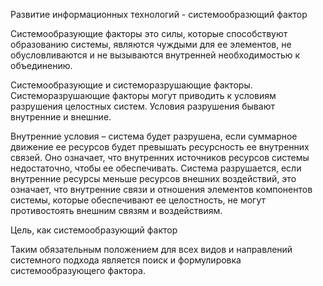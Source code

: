 Развитие информационных технологий - системообразющий фактор

Системообразующие факторы это силы, которые способствуют образованию системы, 
являются чуждыми для ее элементов, не обусловливаются и не вызываются внутренней необходимостью к объединению.

Системообразующие и системоразрушающие факторы.
Системоразрушающие факторы могут приводить к условиям разрушения целостных систем. 
Условия разрушения бывают внутренние и внешние.

Внутренние условия – система будет разрушена, если суммарное движение ее ресурсов будет превышать 
ресурсность ее внутренних связей. 
Оно означает, что внутренних источников ресурсов системы недостаточно, чтобы ее обеспечивать.
Система разрушается, если внутренние ресурсы меньше ресурсов внешних воздействий, это означает, 
что внутренние связи и отношения элементов компонентов системы, которые обеспечивают ее целостность, 
не могут противостоять внешним связям и воздействиям.

Цель, как системообразующий фактор

Таким обязательным положением для всех видов и направлений системного подхода является 
поиск и формулировка системообразующего фактора.
